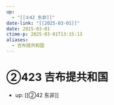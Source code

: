 ```yaml
---
up:
  - "[[②42 东非]]"
date-link: "[[2025-03-01]]"
date: 2025-03-01
ctime-p: 2025-03-01T13:15:13
aliases:
  - 吉布提共和国
---
```


# ②423 吉布提共和国

- up: [[②42 东非]]
